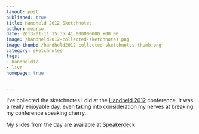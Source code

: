 ```yaml
---
layout: post
published: true
title: Handheld 2012 Sketchnotes
author: mearso
date: 2013-01-11 15:35:41.000000000 +00:00
image: /handheld2012-collected-sketchnotes.png
image-thumb: /handheld2012-collected-sketchnotes-thumb.png
category: sketchnotes
tags:
- handheld12
- live
homepage: true


---
```


I've collected the sketchnotes I did at the <a href="http://www.handheldconf.com/2012/">Handheld 2012</a> conference. It was a really enjoyable day, even taking into consideration my nerves at breaking my conference speaking cherry.

My slides from the day are available at <a href="https://speakerdeck.com/mearso/is-your-thinking-l-shaped">Speakerdeck</a>
